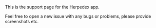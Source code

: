 This is the support page for the Herpedex app.

Feel free to open a new issue with any bugs or problems, please provide screenshots etc.
